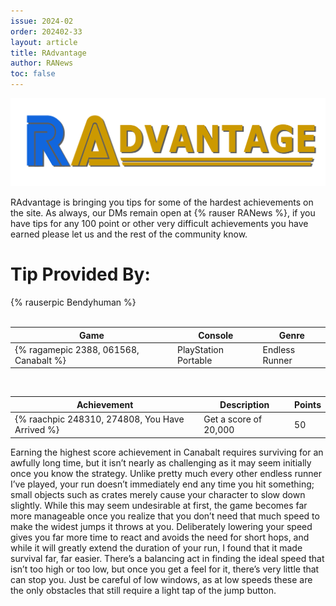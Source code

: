 ```yaml
---
issue: 2024-02
order: 202402-33
layout: article
title: RAdvantage
author: RANews
toc: false
---
```


![](../../img/radvantage.png)

RAdvantage is bringing you tips for some of the hardest achievements on the site. As always, our DMs remain open at {% rauser RANews %}, if you have tips for any 100 point or other very difficult achievements you have earned please let us and the rest of the community know.

# Tip Provided By:

<div class="bingo-winner">
  {% rauserpic Bendyhuman %}
</div><br>

| Game                                   | Console              | Genre          |
| -------------------------------------- | -------------------- | -------------- |
| {% ragamepic 2388, 061568, Canabalt %} | PlayStation Portable | Endless Runner |

<br>

| Achievement                                     | Description           | Points |
| ----------------------------------------------- | --------------------- | ------ |
| {% raachpic 248310, 274808, You Have Arrived %} | Get a score of 20,000 | 50     |

Earning the highest score achievement in Canabalt requires surviving for an awfully long time, but it isn’t nearly as challenging as it may seem initially once you know the strategy. Unlike pretty much every other endless runner I’ve played, your run doesn’t immediately end any time you hit something; small objects such as crates merely cause your character to slow down slightly. While this may seem undesirable at first, the game becomes far more manageable once you realize that you don’t need that much speed to make the widest jumps it throws at you. Deliberately lowering your speed gives you far more time to react and avoids the need for short hops, and while it will greatly extend the duration of your run, I found that it made survival far, far easier. There’s a balancing act in finding the ideal speed that isn’t too high or too low, but once you get a feel for it, there’s very little that can stop you. Just be careful of low windows, as at low speeds these are the only obstacles that still require a light tap of the jump button.